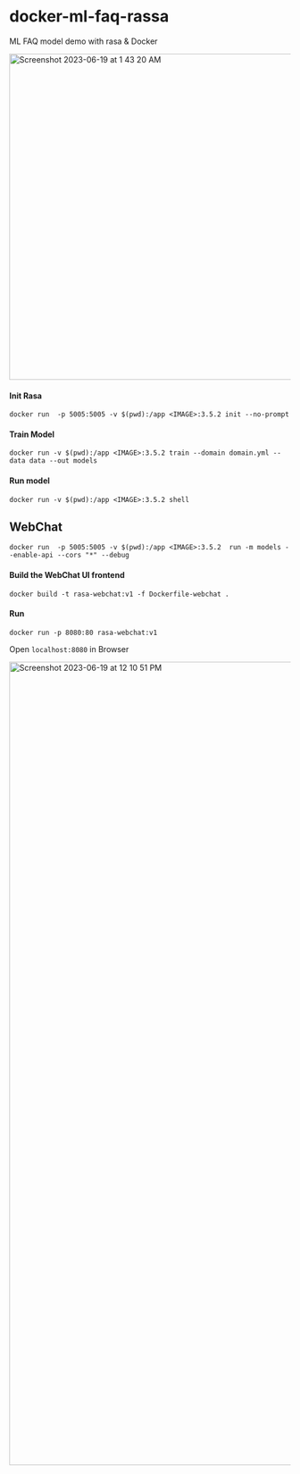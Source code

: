 # docker-ml-faq-rassa
ML FAQ model demo with rasa &amp; Docker 

<img width="584" alt="Screenshot 2023-06-19 at 1 43 20 AM" src="https://github.com/harsh4870/docker-ml-faq-rassa/assets/15871000/90c009c5-6516-4348-aa82-c3654707ab99">

#### Init Rasa

```
docker run  -p 5005:5005 -v $(pwd):/app <IMAGE>:3.5.2 init --no-prompt
```

#### Train Model 

```
docker run -v $(pwd):/app <IMAGE>:3.5.2 train --domain domain.yml --data data --out models
```

#### Run model 

```
docker run -v $(pwd):/app <IMAGE>:3.5.2 shell
```

## WebChat

```
docker run  -p 5005:5005 -v $(pwd):/app <IMAGE>:3.5.2  run -m models --enable-api --cors "*" --debug
```

#### Build the WebChat UI frontend

```
docker build -t rasa-webchat:v1 -f Dockerfile-webchat .
```

#### Run

```
docker run -p 8080:80 rasa-webchat:v1
```

Open `localhost:8080` in Browser

<img width="1439" alt="Screenshot 2023-06-19 at 12 10 51 PM" src="https://github.com/harsh4870/docker-ml-faq-rassa/assets/15871000/7184fa0c-123d-4719-ac09-b399514d4199">

